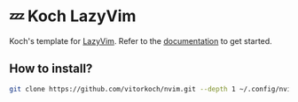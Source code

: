 # 💤 Koch LazyVim

Koch's template for [LazyVim](https://github.com/LazyVim/LazyVim).
Refer to the [documentation](https://lazyvim.github.io/installation) to get started.
## How to install?
```bash
git clone https://github.com/vitorkoch/nvim.git --depth 1 ~/.config/nvim
```
